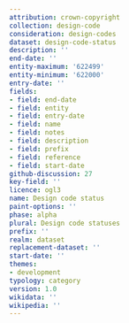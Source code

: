 ```yaml
---
attribution: crown-copyright
collection: design-code
consideration: design-codes
dataset: design-code-status
description: ''
end-date: ''
entity-maximum: '622499'
entity-minimum: '622000'
entry-date: ''
fields:
- field: end-date
- field: entity
- field: entry-date
- field: name
- field: notes
- field: description
- field: prefix
- field: reference
- field: start-date
github-discussion: 27
key-field: ''
licence: ogl3
name: Design code status
paint-options: ''
phase: alpha
plural: Design code statuses
prefix: ''
realm: dataset
replacement-dataset: ''
start-date: ''
themes:
- development
typology: category
version: 1.0
wikidata: ''
wikipedia: ''
---
```

